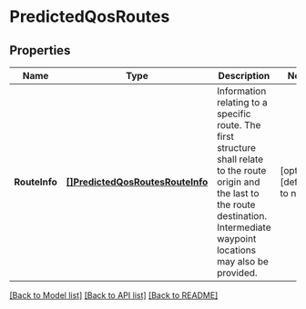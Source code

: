 # PredictedQosRoutes

## Properties
Name | Type | Description | Notes
------------ | ------------- | ------------- | -------------
**RouteInfo** | [**[]PredictedQosRoutesRouteInfo**](PredictedQos.routes.routeInfo.md) | Information relating to a specific route. The first structure shall relate to the route origin and the last to the route destination. Intermediate waypoint locations may also be provided. | [optional] [default to null]

[[Back to Model list]](../README.md#documentation-for-models) [[Back to API list]](../README.md#documentation-for-api-endpoints) [[Back to README]](../README.md)

